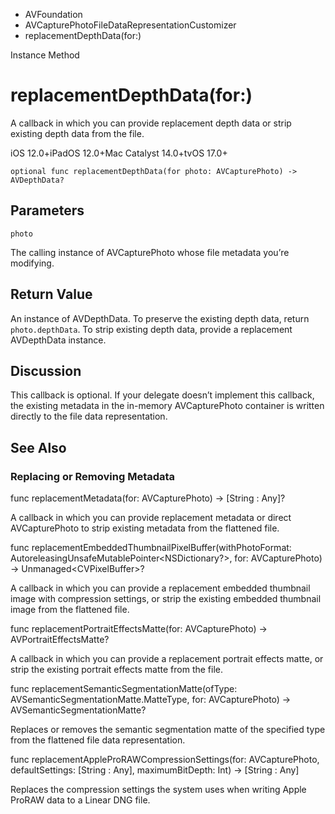 

- AVFoundation
- AVCapturePhotoFileDataRepresentationCustomizer
-  replacementDepthData(for:) 

Instance Method

# replacementDepthData(for:)

A callback in which you can provide replacement depth data or strip existing depth data from the file.

iOS 12.0+iPadOS 12.0+Mac Catalyst 14.0+tvOS 17.0+

``` source
optional func replacementDepthData(for photo: AVCapturePhoto) -> AVDepthData?
```

## Parameters 

`photo`  

The calling instance of AVCapturePhoto whose file metadata you’re modifying.

## Return Value

An instance of AVDepthData. To preserve the existing depth data, return `photo.depthData`. To strip existing depth data, provide a replacement AVDepthData instance.

## Discussion

This callback is optional. If your delegate doesn’t implement this callback, the existing metadata in the in-memory AVCapturePhoto container is written directly to the file data representation.

## See Also

### Replacing or Removing Metadata

func replacementMetadata(for: AVCapturePhoto) -> [String : Any]?

A callback in which you can provide replacement metadata or direct AVCapturePhoto to strip existing metadata from the flattened file.

func replacementEmbeddedThumbnailPixelBuffer(withPhotoFormat: AutoreleasingUnsafeMutablePointer&lt;NSDictionary?>, for: AVCapturePhoto) -> Unmanaged&lt;CVPixelBuffer>?

A callback in which you can provide a replacement embedded thumbnail image with compression settings, or strip the existing embedded thumbnail image from the flattened file.

func replacementPortraitEffectsMatte(for: AVCapturePhoto) -> AVPortraitEffectsMatte?

A callback in which you can provide a replacement portrait effects matte, or strip the existing portrait effects matte from the file.

func replacementSemanticSegmentationMatte(ofType: AVSemanticSegmentationMatte.MatteType, for: AVCapturePhoto) -> AVSemanticSegmentationMatte?

Replaces or removes the semantic segmentation matte of the specified type from the flattened file data representation.

func replacementAppleProRAWCompressionSettings(for: AVCapturePhoto, defaultSettings: [String : Any], maximumBitDepth: Int) -> [String : Any]

Replaces the compression settings the system uses when writing Apple ProRAW data to a Linear DNG file.

